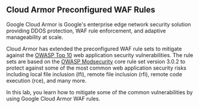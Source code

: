 ## Cloud Armor Preconfigured WAF Rules

Google Cloud Armor is Google's enterprise edge network security solution providing DDOS protection, WAF rule enforcement, and adaptive manageability at scale.

Cloud Armor has extended the preconfigured WAF rule sets to mitigate against the [OWASP Top 10](https://owasp.org/www-project-top-ten/) web application security vulnerabilities. The rule sets are based on the [OWASP Modsecurity](https://github.com/coreruleset/coreruleset/) core rule set version 3.0.2 to protect against some of the most common web application security risks including local file inclusion (lfi), remote file inclusion (rfi), remote code execution (rce), and many more.

In this lab, you learn how to mitigate some of the common vulnerabilities by using Google Cloud Armor WAF rules.
